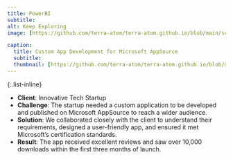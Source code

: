 ```yaml
---
title: PowerBI
subtitle: 
alt: Keep Exploring
image: [https://github.com/terra-atom/terra-atom.github.io/blob/main/screenshot.PNG]

caption:
  title: Custom App Development for Microsoft AppSource
  subtitle: 
  thumbnail: [https://github.com/terra-atom/terra-atom.github.io/blob/main/screenshot.PNG]
---
```



{:.list-inline}
- **Client**: Innovative Tech Startup
- **Challenge**: The startup needed a custom application to be developed and published on Microsoft AppSource to reach a wider audience.
- **Solution**: We collaborated closely with the client to understand their requirements, designed a user-friendly app, and ensured it met Microsoft’s certification standards.
- **Result**: The app received excellent reviews and saw over 10,000 downloads within the first three months of launch.
